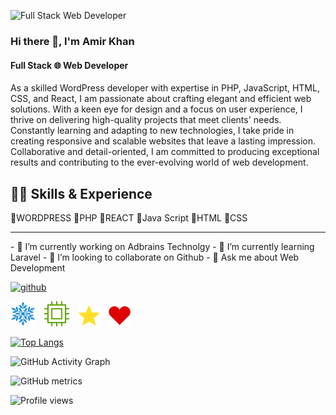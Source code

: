 ![Full Stack Web Developer](https://lh3.googleusercontent.com/pw/AIL4fc9zJQsM_yXG9TYqtGnIA4F54in2mzx1n9fmXbmz5fVVLsELCVLbtPVO_yKY8R9WbGZBSIT3b36GYNR9hbPTeFnKy4O_d2mL0pBG3iiIH1aEUSVPuVyDPQHs9X_zI2GeW86F1qPxmH4ndzC1Xdv73EVFmdGc1dZ8oIBpL79isKxSTpplfPzCGejhMg7A1Qo-IXWGllbGabRh1cS3U29G2uJ78Y140X17CkjfB3WuPLsL7PiyfYojJOihe1VddzYosR4VFHI9Imhe-4YY5lorbAU9bAciLNmZElHHskmQvO53F6UWD8f4NtY2ZQ-glx7E5zqtj9D2GGLeDy0bvDFS3EzrCWDWOqU6YeS1gtSOh6ncwLBUn2hOvxnU6wQLI00Io7w9Y-YeriWWOSHKw7lQWkLhZfR2ZRi4wUArHsfVPRPPs3_ezy5ozC_VfDrTz6mqxGtsYTDXRsR5-0GYCguMvD6aiqXpCN5rM71VoODsxdq93PuOGygC26beDYtvCbHxe09wHlHuT1qjvqtKUAfbxh9c1CqFFRTpWY1JXYZ0q3NgsVWWfg0gMoc3JGbRLG_fGGwla6Xn5DNnkXcKQj2GEA_QSCaRa9uN5WhQEoQcomVoKSfg_ZV_pR9I9lhA830oHV6OLwkII0zAUqRtmEt-YiU5ZaNyboO421EuOWom7KiuP_gkQj-FlznrJ3umIFhoLkDmmV8ztthqDgbKBkbj0cb-fz16AzvUGNQmPj0GWCsIAQUEBDct-3aPOPNinm2NkLkfOTdppt5E1HMr1DOT0ZG6fArQYmZPCIcYM1TUEEVJ41Tz6Y1pT1Hb5fCYSYWO9owfOckvY-OdKOGG5gFujTAbROjn3wrb51Tx6JLZ33cuUnlyuk36p2TIl2Sj9n8rmxOk0D7vJUFqfCvBAbmd7x8_=w1100-h325-s-no?authuser=0)
### Hi there 👋, I'm Amir Khan
#### Full Stack 🌐 Web Developer
As a skilled WordPress developer with expertise in PHP, JavaScript, HTML, CSS, and React, I am passionate about crafting elegant and efficient web solutions. With a keen eye for design and a focus on user experience, I thrive on delivering high-quality projects that meet clients' needs. Constantly learning and adapting to new technologies, I take pride in creating responsive and scalable websites that leave a lasting impression. Collaborative and detail-oriented, I am committed to producing exceptional results and contributing to the ever-evolving world of web development.

## 👨‍🎓 Skills & Experience
💠WORDPRESS
💠PHP
💠REACT
💠Java Script
💠HTML
💠CSS
<hr>
- 🔭 I’m currently working on Adbrains Technolgy 
- 🌱 I’m currently learning Laravel 
- 👯 I’m looking to collaborate on Github 
- 💬 Ask me about Web Development 


[<img src='https://cdn.jsdelivr.net/npm/simple-icons@3.0.1/icons/github.svg' alt='github' height='40'>](https://github.com/amiradbrains)  

<a href='https://archiveprogram.github.com/'><img src='https://raw.githubusercontent.com/acervenky/animated-github-badges/master/assets/acbadge.gif' width='40' height='40'></a> <a href='https://docs.github.com/en/developers'><img src='https://raw.githubusercontent.com/acervenky/animated-github-badges/master/assets/devbadge.gif' width='40' height='40'></a> <a href='https://stars.github.com/'><img src='https://raw.githubusercontent.com/acervenky/animated-github-badges/master/assets/starbadge.gif' width='35' height='35'></a> <a href='https://docs.github.com/en/github/supporting-the-open-source-community-with-github-sponsors'><img src='https://raw.githubusercontent.com/acervenky/animated-github-badges/master/assets/sponsorbadge.gif' width='35' height='35'></a> 

[![Top Langs](https://github-readme-stats.vercel.app/api/top-langs/?username=amiradbrains)](https://github.com/anuraghazra/github-readme-stats)

![GitHub Activity Graph](https://activity-graph.herokuapp.com/graph?username=amiradbrains)  

![GitHub metrics](https://metrics.lecoq.io/amiradbrains)  

![Profile views](https://gpvc.arturio.dev/amiradbrains)  
